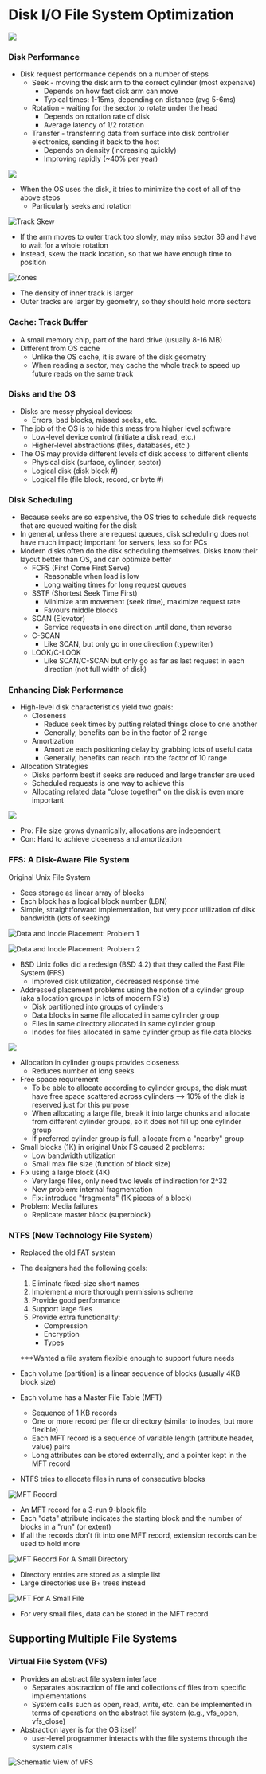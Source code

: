 # Disk I/O File System Optimization

![](../.gitbook/assets/image%20%289%29.png)

### Disk Performance

* Disk request performance depends on a number of steps
  * Seek - moving the disk arm to the correct cylinder \(most expensive\)
    * Depends on how fast disk arm can move
    * Typical times: 1-15ms, depending on distance \(avg 5-6ms\)
  * Rotation - waiting for the sector to rotate under the head
    * Depends on rotation rate of disk
    * Average latency of 1/2 rotation
  * Transfer - transferring data from surface into disk controller electronics, sending it back to the host
    * Depends on density \(increasing quickly\)
    * Improving rapidly \(~40% per year\)

![](../.gitbook/assets/image%20%2811%29.png)

* When the OS uses the disk, it tries to minimize the cost of all of the above steps
  * Particularly seeks and rotation

![Track Skew](../.gitbook/assets/image.png)

* If the arm moves to outer track too slowly, may miss sector 36 and have to wait for a whole rotation
* Instead, skew the track location, so that we have enough time to position

![Zones](../.gitbook/assets/image%20%2821%29.png)

* The density of inner track is larger
* Outer tracks are larger by geometry, so they should hold more sectors

### Cache: Track Buffer

* A small memory chip, part of the hard drive \(usually 8-16 MB\)
* Different from OS cache
  * Unlike the OS cache, it is aware of the disk geometry
  * When reading a sector, may cache the whole track to speed up future reads on the same track

### Disks and the OS

* Disks are messy physical devices:
  * Errors, bad blocks, missed seeks, etc.
* The job of the OS is to hide this mess from higher level software
  * Low-level device control \(initiate a disk read, etc.\)
  * Higher-level abstractions \(files, databases, etc.\)
* The OS may provide different levels of disk access to different clients
  * Physical disk \(surface, cylinder, sector\)
  * Logical disk \(disk block \#\)
  * Logical file \(file block, record, or byte \#\)

### Disk Scheduling

* Because seeks are so expensive, the OS tries to schedule disk requests that are queued waiting for the disk
* In general, unless there are request queues, disk scheduling does not have much impact; important for servers, less so for PCs
* Modern disks often do the disk scheduling themselves. Disks know their layout better than OS, and can optimize better
  * FCFS \(First Come First Serve\)
    * Reasonable when load is low
    * Long waiting times for long request queues
  * SSTF \(Shortest Seek Time First\)
    * Minimize arm movement \(seek time\), maximize request rate
    * Favours middle blocks
  * SCAN \(Elevator\)
    * Service requests in one direction until done, then reverse
  * C-SCAN
    * Like SCAN, but only go in one direction \(typewriter\)
  * LOOK/C-LOOK
    * Like SCAN/C-SCAN but only go as far as last request in each direction \(not full width of disk\)

### Enhancing Disk Performance

* High-level disk characteristics yield two goals:
  * Closeness 
    * Reduce seek times by putting related things close to one another
    * Generally, benefits can be in the factor of 2 range
  * Amortization
    * Amortize each positioning delay by grabbing lots of useful data
    * Generally, benefits can reach into the factor of 10 range
* Allocation Strategies
  * Disks perform best if seeks are reduced and large transfer are used
  * Scheduled requests is one way to achieve this
  * Allocating related data "close together" on the disk is even more important

![](../.gitbook/assets/image%20%2835%29.png)

* Pro: File size grows dynamically, allocations are independent
* Con: Hard to achieve closeness and amortization

### FFS: A Disk-Aware File System

Original Unix File System

* Sees storage as linear array of blocks
* Each block has a logical block number \(LBN\)
* Simple, straightforward implementation, but very poor utilization of disk bandwidth \(lots of seeking\)

![Data and Inode Placement: Problem 1](../.gitbook/assets/image%20%286%29.png)

![Data and Inode Placement: Problem 2](../.gitbook/assets/image%20%2818%29.png)

* BSD Unix folks did a redesign \(BSD 4.2\) that they called the Fast File System \(FFS\) 
  * Improved disk utilization, decreased response time
* Addressed placement problems using the notion of a cylinder group \(aka allocation groups in lots of modern FS's\)
  * Disk partitioned into groups of cylinders
  * Data blocks in same file allocated in same cylinder group
  * Files in same directory allocated in same cylinder group
  * Inodes for files allocated in same cylinder group as file data blocks

![](../.gitbook/assets/image%20%284%29.png)

* Allocation in cylinder groups provides closeness
  * Reduces number of long seeks
* Free space requirement
  * To be able to allocate according to cylinder groups, the disk must have free space scattered across cylinders --&gt; 10% of the disk is reserved just for this purpose
  * When allocating a large file, break it into large chunks and allocate from different cylinder groups, so it does not fill up one cylinder group
  * If preferred cylinder group is full, allocate from a "nearby" group
* Small blocks \(1K\) in original Unix FS caused 2 problems:
  * Low bandwidth utilization
  * Small max file size \(function of block size\)
* Fix using a large block \(4K\)
  * Very large files, only need two levels of indirection for 2^32
  * New problem: internal fragmentation
  * Fix: introduce "fragments" \(1K pieces of a block\)
* Problem: Media failures
  * Replicate master block \(superblock\)

### NTFS \(New Technology File System\)

* Replaced the old FAT system
* The designers had the following goals:

  1. Eliminate fixed-size short names
  2. Implement a more thorough permissions scheme
  3. Provide good performance
  4. Support large files
  5. Provide extra functionality:
     * Compression
     * Encryption
     * Types

  \*\*\*Wanted a file system flexible enough to support future needs

* Each volume \(partition\) is a linear sequence of blocks \(usually 4KB block size\)
* Each volume has a Master File Table \(MFT\)
  * Sequence of 1 KB records
  * One or more record per file or directory \(similar to inodes, but more flexible\)
  * Each MFT record is a sequence of variable length \(attribute header, value\) pairs
  * Long attributes can be stored externally, and a pointer kept in the MFT record
* NTFS tries to allocate files in runs of consecutive blocks

![MFT Record](../.gitbook/assets/image%20%2832%29.png)

* An MFT record for a 3-run 9-block file
* Each "data" attribute indicates the starting block and the number of blocks in a "run" \(or extent\)
* If all the records don't fit into one MFT record, extension records can be used to hold more

![MFT Record For A Small Directory](../.gitbook/assets/image%20%2836%29.png)

* Directory entries are stored as a simple list
* Large directories use B+ trees instead

![MFT For A Small File](../.gitbook/assets/image%20%288%29.png)

* For very small files, data can be stored in the MFT record

## Supporting Multiple File Systems

### Virtual File System \(VFS\)

* Provides an abstract file system interface
  * Separates abstraction of file and collections of files from specific implementations
  * System calls such as open, read, write, etc. can be implemented in terms of operations on the abstract file system \(e.g., vfs\_open, vfs\_close\)
* Abstraction layer is for the OS itself
  * user-level programmer interacts with the file systems through the system calls

![Schematic View of VFS](../.gitbook/assets/image%20%2827%29.png)

